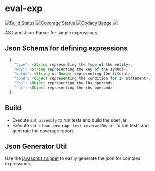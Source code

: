 # eval-exp 
[![Build Status](https://travis-ci.org/saswata-dutta/eval-exp.svg?branch=master)](https://travis-ci.org/saswata-dutta/eval-exp)
[![Coverage Status](https://coveralls.io/repos/github/saswata-dutta/eval-exp/badge.svg?branch=develop)](https://coveralls.io/github/saswata-dutta/eval-exp?branch=develop)
[![Codacy Badge](https://api.codacy.com/project/badge/Grade/de5c9be4524641488e45da1a74b3d09a)](https://app.codacy.com/app/sasdutta/eval-exp?utm_source=github.com&utm_medium=referral&utm_content=saswata-dutta/eval-exp&utm_campaign=Badge_Grade_Dashboard)
[![](https://jitpack.io/v/saswata-dutta/eval-exp.svg)](https://jitpack.io/#saswata-dutta/eval-exp)

AST and Json-Parser for simple expressions

## Json Schema for defining expressions

```javascript
  {
    "type": <String representing the type of the entity>,
    "key": <String representing the key of the symbol>,
    "value": <String or Number representing the literal>,
    "cond": <Object representing the condition for IF statement>,
    "lhs": <Object representing the lhs operand>,
    "rhs": <Object representing the rhs operand>
  }
```
  
## Build
  
  - Execute `sbt assembly` to run tests and build the uber jar.
  - Execute `sbt clean coverage test coverageReport` to run tests and generate the coverage report.

## Json Generator Util

Use the [javascript snippet](https://gist.github.com/saswata-dutta/aeaf105908d83eea185f312c5c2cb711) to easily generate the json for complex expressions.
